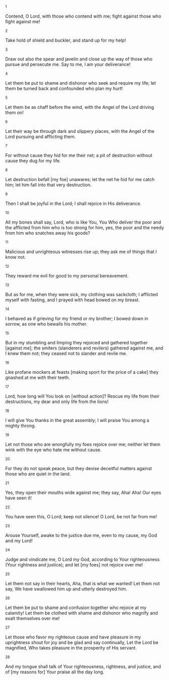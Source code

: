 <sup>1</sup> 

Contend, O Lord, with those who contend with me; fight against those who fight against me! 

<sup>2</sup> 

Take hold of shield and buckler, and stand up for my help! 

<sup>3</sup> 

Draw out also the spear and javelin and close up the way of those who pursue and persecute me. Say to me, I am your deliverance! 

<sup>4</sup> 

Let them be put to shame and dishonor who seek and require my life; let them be turned back and confounded who plan my hurt! 

<sup>5</sup> 

Let them be as chaff before the wind, with the Angel of the Lord driving them on! 

<sup>6</sup> 

Let their way be through dark and slippery places, with the Angel of the Lord pursuing and afflicting them. 

<sup>7</sup> 

For without cause they hid for me their net; a pit of destruction without cause they dug for my life. 

<sup>8</sup> 

Let destruction befall [my foe] unawares; let the net he hid for me catch him; let him fall into that very destruction. 

<sup>9</sup> 

Then I shall be joyful in the Lord; I shall rejoice in His deliverance. 

<sup>10</sup> 

All my bones shall say, Lord, who is like You, You Who deliver the poor and the afflicted from him who is too strong for him, yes, the poor and the needy from him who snatches away his goods? 

<sup>11</sup> 

Malicious and unrighteous witnesses rise up; they ask me of things that I know not. 

<sup>12</sup> 

They reward me evil for good to my personal bereavement. 

<sup>13</sup> 

But as for me, when they were sick, my clothing was sackcloth; I afflicted myself with fasting, and I prayed with head bowed on my breast. 

<sup>14</sup> 

I behaved as if grieving for my friend or my brother; I bowed down in sorrow, as one who bewails his mother. 

<sup>15</sup> 

But in my stumbling and limping they rejoiced and gathered together [against me]; the smiters (slanderers and revilers) gathered against me, and I knew them not; they ceased not to slander and revile me. 

<sup>16</sup> 

Like profane mockers at feasts [making sport for the price of a cake] they gnashed at me with their teeth. 

<sup>17</sup> 

Lord, how long will You look on [without action]? Rescue my life from their destructions, my dear and only life from the lions! 

<sup>18</sup> 

I will give You thanks in the great assembly; I will praise You among a mighty throng. 

<sup>19</sup> 

Let not those who are wrongfully my foes rejoice over me; neither let them wink with the eye who hate me without cause. 

<sup>20</sup> 

For they do not speak peace, but they devise deceitful matters against those who are quiet in the land. 

<sup>21</sup> 

Yes, they open their mouths wide against me; they say, Aha! Aha! Our eyes have seen it! 

<sup>22</sup> 

You have seen this, O Lord; keep not silence! O Lord, be not far from me! 

<sup>23</sup> 

Arouse Yourself, awake to the justice due me, even to my cause, my God and my Lord! 

<sup>24</sup> 

Judge and vindicate me, O Lord my God, according to Your righteousness (Your rightness and justice); and let [my foes] not rejoice over me! 

<sup>25</sup> 

Let them not say in their hearts, Aha, that is what we wanted! Let them not say, We have swallowed him up and utterly destroyed him. 

<sup>26</sup> 

Let them be put to shame and confusion together who rejoice at my calamity! Let them be clothed with shame and dishonor who magnify and exalt themselves over me! 

<sup>27</sup> 

Let those who favor my righteous cause and have pleasure in my uprightness shout for joy and be glad and say continually, Let the Lord be magnified, Who takes pleasure in the prosperity of His servant. 

<sup>28</sup> 

And my tongue shall talk of Your righteousness, rightness, and justice, and of [my reasons for] Your praise all the day long.